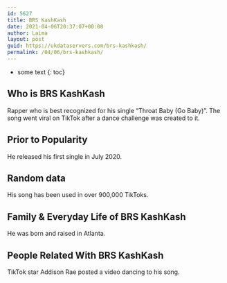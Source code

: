 ```yaml
---
id: 5627
title: BRS KashKash
date: 2021-04-06T20:37:07+00:00
author: Laima
layout: post
guid: https://ukdataservers.com/brs-kashkash/
permalink: /04/06/brs-kashkash/
---
```


* some text
{: toc}


## Who is BRS KashKash
                  
                  
                  
Rapper who is best recognized for his single &#8220;Throat Baby (Go Baby)&#8221;. The song went viral on TikTok after a dance challenge was created to it. 
                  
              
            
              
            
                
                
                
## Prior to Popularity
                  
                  
                  
He released his first single in July 2020. 
                  
              
            
              
            
                
                
                
## Random data
                  
                  
                  
His song has been used in over 900,000 TikToks. 
                  
              
            
              
            
                
                
                
## Family & Everyday Life of BRS KashKash
                  
                  
                  
He was born and raised in Atlanta. 
                  
              
            
              
            
                
                
                
## People Related With BRS KashKash
                  
                  
                  
TikTok star Addison Rae posted a video dancing to his song. 
                  
              
            
              
            
                
              
            
              
              
            
            
              
            
          
          
          